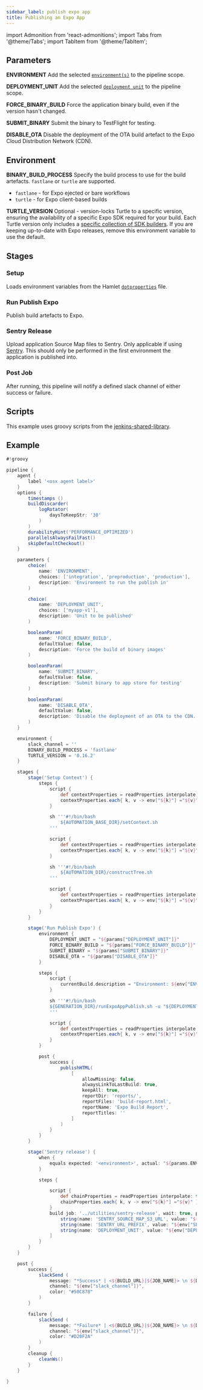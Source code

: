 ```yaml
---
sidebar_label: publish expo app
title: Publishing an Expo App
---
```

import Admonition from 'react-admonitions';
import Tabs from '@theme/Tabs';
import TabItem from '@theme/TabItem';

## Parameters

**ENVIRONMENT** 
Add the selected [`environment(s)`](../../../../../foundations/terminology#environment) to the pipeline scope.

**DEPLOYMENT_UNIT**
Add the selected [`deployment unit`](../../../../../foundations/lifecycle#deployment-units) to the pipeline scope.

**FORCE_BINARY_BUILD**
Force the application binary build, even if the version hasn't changed.

**SUBMIT_BINARY**
Submit the binary to TestFlight for testing.

**DISABLE_OTA**
Disable the deployment of the OTA build artefact to the Expo Cloud Distribution Network (CDN).

## Environment

**BINARY_BUILD_PROCESS**
Specify the build process to use for the build artefacts. `fastlane` or `turtle` are supported.
* `fastlane` - for Expo ejected or bare workflows
* `turtle` - for Expo client-based builds

**TURTLE_VERSION**
Optional - version-locks Turtle to a specific version, ensuring the availability of a specific Expo SDK required for your build.
Each Turtle version only includes a [specific collection of SDK builders](ttps://github.com/expo/turtle/tree/master/shellTarballs). If you are keeping up-to-date with Expo releases, remove this environment variable to use the default.

## Stages

### Setup
Loads environment variables from the Hamlet [`dotproperties`](../../../pipelines/dotproperties) file.

### Run Publish Expo
Publish build artefacts to Expo.

### Sentry Release
Upload application Source Map files to Sentry. Only applicable if using [Sentry](https://sentry.io/welcome/). This should only be performed in the first environment the application is published into.

### Post Job
After running, this pipeline will notify a defined slack channel of either success or failure.

## Scripts
This example uses groovy scripts from the [jenkins-shared-library](../../../scriptlibrary/index).

## Example
```groovy
#!groovy

pipeline {
    agent {
        label '<osx agent label>'
    }
    options {
        timestamps ()
        buildDiscarder(
            logRotator(
                daysToKeepStr: '30'
            )
        )
        durabilityHint('PERFORMANCE_OPTIMIZED')
        parallelsAlwaysFailFast()
        skipDefaultCheckout()
    }

    parameters {
        choice(
            name: 'ENVIRONMENT',
            choices: ['integration', 'preproduction', 'production'],
            description: 'Environment to run the publish in'
        )

        choice(
            name: 'DEPLOYMENT_UNIT',
            choices: ['myapp-v1'],
            description: 'Unit to be published'
        )

        booleanParam(
            name: 'FORCE_BINARY_BUILD',
            defaultValue: false,
            description: 'Force the build of binary images'
        )

        booleanParam(
            name: 'SUBMIT_BINARY',
            defaultValue: false,
            description: 'Submit binary to app store for testing'
        )

        booleanParam(
            name: 'DISABLE_OTA',
            defaultValue: false,
            description: 'Disable the deployment of an OTA to the CDN. Useful when doing library updates in binary images'
        )
    }

    environment {
        slack_channel = ''
        BINARY_BUILD_PROCESS = 'fastlane'
        TURTLE_VERSION = '0.16.2'
    }

    stages {
        stage('Setup Context') {
            steps {
                script {
                    def contextProperties = readProperties interpolate: true, file: "${env.properties_file}";
                    contextProperties.each{ k, v -> env["${k}"] ="${v}" }
                }

                sh '''#!/bin/bash
                    ${AUTOMATION_BASE_DIR}/setContext.sh
                '''

                script {
                    def contextProperties = readProperties interpolate: true, file: "${WORKSPACE}/context.properties";
                    contextProperties.each{ k, v -> env["${k}"] ="${v}" }
                }

                sh '''#!/bin/bash
                    ${AUTOMATION_DIR}/constructTree.sh
                '''

                script {
                    def contextProperties = readProperties interpolate: true, file: "${WORKSPACE}/context.properties";
                    contextProperties.each{ k, v -> env["${k}"] ="${v}" }
                }
            }
        }

        stage('Run Publish Expo') {
            environment {
                DEPLOYMENT_UNIT = "${params["DEPLOYMENT_UNIT"]}"
                FORCE_BINARY_BUILD = "${params["FORCE_BINARY_BUILD"]}"
                SUBMIT_BINARY = "${params["SUBMIT_BINARY"]}"
                DISABLE_OTA = "${params["DISABLE_OTA"]}"
            }

            steps {
                script {
                    currentBuild.description = "Environment: ${env["ENVIRONMENT"]} - Deployment unit: ${env["DEPLOYMENT_UNIT"]}"
                }

                sh '''#!/bin/bash
                ${GENERATION_DIR}/runExpoAppPublish.sh -u "${DEPLOYMENT_UNIT}"
                '''

                script {
                    def contextProperties = readProperties interpolate: true, file: "${WORKSPACE}/context.properties";
                    contextProperties.each{ k, v -> env["${k}"] ="${v}" }
                }
            }

            post {
                success {
                    publishHTML(
                        [
                            allowMissing: false,
                            alwaysLinkToLastBuild: true,
                            keepAll: true,
                            reportDir: 'reports/',
                            reportFiles: 'build-report.html',
                            reportName: 'Expo Build Report',
                            reportTitles: ''
                        ]
                    )
                }
            }
        }

        stage('Sentry release') {
            when {
                equals expected: '<environment>', actual: "${params.ENVIRONMENT}"
            }

            steps {

                script {
                    def chainProperties = readProperties interpolate: true, file: "${WORKSPACE}/chain.properties";
                    chainProperties.each{ k, v -> env["${k}"] ="${v}" }
                }
                build job: '../utilities/sentry-release', wait: true, parameters: [
                    string(name: 'SENTRY_SOURCE_MAP_S3_URL', value: "${env["SENTRY_SOURCE_MAP_S3_URL"]}"),
                    string(name: 'SENTRY_URL_PREFIX', value: "${env["SENTRY_URL_PREFIX"]}"),
                    string(name: 'DEPLOYMENT_UNIT', value: "${env["DEPLOYMENT_UNIT"]}")
                ]
            }
        }
    }

    post {
        success {
            slackSend (
                message: "*Success* | <${BUILD_URL}|${JOB_NAME}> \n ${DETAIL_MESSAGE}",
                channel: "${env["slack_channel"]}",
                color: "#50C878"
            )
        }

        failure {
            slackSend (
                message: "*Failure* | <${BUILD_URL}|${JOB_NAME}> \n ${DETAIL_MESSAGE}",
                channel: "${env["slack_channel"]}",
                color: "#D20F2A"
            )
        }
        cleanup {
            cleanWs()
        }
    }

}
```